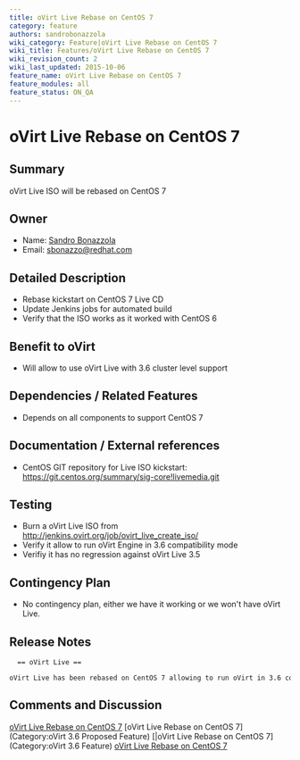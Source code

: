 ```yaml
---
title: oVirt Live Rebase on CentOS 7
category: feature
authors: sandrobonazzola
wiki_category: Feature|oVirt Live Rebase on CentOS 7
wiki_title: Features/oVirt Live Rebase on CentOS 7
wiki_revision_count: 2
wiki_last_updated: 2015-10-06
feature_name: oVirt Live Rebase on CentOS 7
feature_modules: all
feature_status: ON_QA
---
```


# oVirt Live Rebase on CentOS 7

## Summary

oVirt Live ISO will be rebased on CentOS 7

## Owner

*   Name: [ Sandro Bonazzola](User:SandroBonazzola)
*   Email: <sbonazzo@redhat.com>

## Detailed Description

*   Rebase kickstart on CentOS 7 Live CD
*   Update Jenkins jobs for automated build
*   Verify that the ISO works as it worked with CentOS 6

## Benefit to oVirt

*   Will allow to use oVirt Live with 3.6 cluster level support

## Dependencies / Related Features

*   Depends on all components to support CentOS 7

## Documentation / External references

*   CentOS GIT repository for Live ISO kickstart: <https://git.centos.org/summary/sig-core!livemedia.git>

## Testing

*   Burn a oVirt Live ISO from <http://jenkins.ovirt.org/job/ovirt_live_create_iso/>
*   Verify it allow to run oVirt Engine in 3.6 compatibility mode
*   Verifiy it has no regression against oVirt Live 3.5

## Contingency Plan

*   No contingency plan, either we have it working or we won't have oVirt Live.

## Release Notes

      == oVirt Live ==
      oVirt Live has been rebased on CentOS 7 allowing to run oVirt in 3.6 compatibility mode

## Comments and Discussion


[oVirt Live Rebase on CentOS 7](Category:Feature) [oVirt Live Rebase on CentOS 7](Category:oVirt 3.6 Proposed Feature) [|oVirt Live Rebase on CentOS 7](Category:oVirt 3.6 Feature) [oVirt Live Rebase on CentOS 7](Category:Integration)
